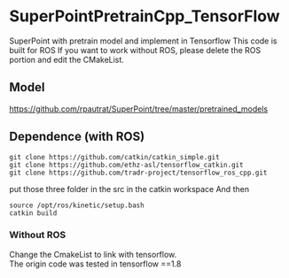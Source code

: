 # SuperPointPretrainCpp_TensorFlow
SuperPoint with pretrain model and implement in Tensorflow
This code is built for ROS 
If you want to work without ROS, please delete the ROS portion and edit the CMakeList.
## Model
https://github.com/rpautrat/SuperPoint/tree/master/pretrained_models
## Dependence (with ROS)
```
git clone https://github.com/catkin/catkin_simple.git
git clone https://github.com/ethz-asl/tensorflow_catkin.git
git clone https://github.com/tradr-project/tensorflow_ros_cpp.git
```
put those three folder in the src in the catkin workspace
And then 
```
source /opt/ros/kinetic/setup.bash
catkin build
```
### Without ROS
Change the CmakeList to link with tensorflow.<br />
The origin code was tested in tensorflow ==1.8



 


   
